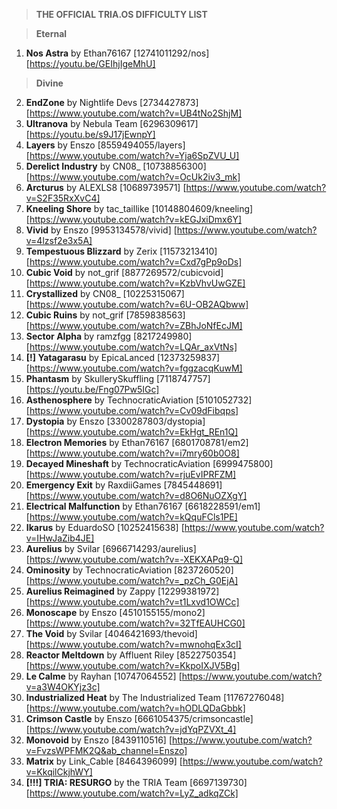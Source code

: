 > **THE OFFICIAL TRIA.OS DIFFICULTY LIST**

> **Eternal**
1. **Nos Astra** by Ethan76167 [12741011292/nos] [https://youtu.be/GEIhjIgeMhU]

> **Divine**
2. **EndZone** by Nightlife Devs [2734427873] [https://www.youtube.com/watch?v=UB4tNo2ShjM] 
3. **Ultranova** by Nebula Team [6296309617] [https://youtu.be/s9J17jEwnpY]
4. **Layers** by Enszo [8559494055/layers] [https://www.youtube.com/watch?v=Yja6SpZVU_U]
5. **Derelict Industry** by CN08_ [10738856300] [https://www.youtube.com/watch?v=OcUk2iv3_mk]
6. **Arcturus** by ALEXLS8 [10689739571] [https://www.youtube.com/watch?v=S2F35RxXvC4]
7. **Kneeling Shore** by tac_taillike [10148804609/kneeling] [https://www.youtube.com/watch?v=kEGJxiDmx6Y]
8. **Vivid** by Enszo [9953134578/vivid] [https://www.youtube.com/watch?v=4lzsf2e3x5A]
9. **Tempestuous Blizzard** by Zerix [11573213410] [https://www.youtube.com/watch?v=Cxd7gPp9oDs]
10. **Cubic Void** by not_grif [8877269572/cubicvoid] [https://www.youtube.com/watch?v=KzbVhvUwGZE]
11. **Crystallized** by CN08_ [10225315067] [https://www.youtube.com/watch?v=6U-OB2AQbww]
12. **Cubic Ruins** by not_grif [7859838563] [https://www.youtube.com/watch?v=ZBhJoNfEcJM]
13. **Sector Alpha** by ramzfgg [8217249980] [https://www.youtube.com/watch?v=LQAr_axVtNs]
14. **[!] Yatagarasu** by EpicaLanced [12373259837] [https://www.youtube.com/watch?v=fggzacqKuwM]
15. **Phantasm** by SkullerySkuffling [7118747757] [https://youtu.be/Fng07Pw5IGc]
16. **Asthenosphere** by TechnocraticAviation [5101052732] [https://www.youtube.com/watch?v=Cv09dFibqps]
17. **Dystopia** by Enszo [3300287803/dystopia] [https://www.youtube.com/watch?v=EkHgt_REn1Q]
18. **Electron Memories** by Ethan76167 [6801708781/em2] [https://www.youtube.com/watch?v=i7mry60b0O8] 
19. **Decayed Mineshaft** by TechnocraticAviation [6999475800] [https://www.youtube.com/watch?v=rjuEvIPRFZM]
20. **Emergency Exit** by RaxdiiGames [7845448691] [https://www.youtube.com/watch?v=d8O6NuOZXgY]
21. **Electrical Malfunction** by Ethan76167 [6618228591/em1] [https://www.youtube.com/watch?v=kQquFCls1PE]
22. **Ikarus** by EduardoSO [10252415638] [https://www.youtube.com/watch?v=IHwJaZib4JE]
23. **Aurelius** by Svilar [6966714293/aurelius] [https://www.youtube.com/watch?v=-XEKXAPq9-Q] 
24. **Ominosity** by TechnocraticAviation [8237260520] [https://www.youtube.com/watch?v=_pzCh_G0EjA]
25. **Aurelius Reimagined** by Zappy [12299381972] [https://www.youtube.com/watch?v=t1Lxvd1OWCc]
26. **Monoscape** by Enszo [4510155155/mono2] [https://www.youtube.com/watch?v=32TfEAUHCG0] 
27. **The Void** by Svilar [4046421693/thevoid] [https://www.youtube.com/watch?v=mwnohqEx3cI]
28. **Reactor Meltdown** by Affluent Riley [8522750354] [https://www.youtube.com/watch?v=KkpoIXJV5Bg]
29. **Le Calme** by Rayhan [10747064552] [https://www.youtube.com/watch?v=a3W4OKYjz3c]
30. **Industrialized Heat** by The Industrialized Team [11767276048] [https://www.youtube.com/watch?v=hODLQDaGbbk] 
31. **Crimson Castle** by Enszo [6661054375/crimsoncastle] [https://www.youtube.com/watch?v=jdYqPZVXt_4]
32. **Monovoid** by Enszo [8439110516] [https://www.youtube.com/watch?v=FvzsWPFMK2Q&ab_channel=Enszo] 
33. **Matrix** by Link_Cable [8464396099] [https://www.youtube.com/watch?v=KkqilCkjhWY]
34.  **[!!!] TRIA: RESURGO** by the TRIA Team [6697139730] [https://www.youtube.com/watch?v=LyZ_adkqZCk] 
